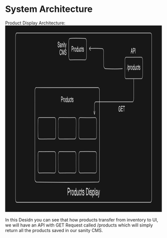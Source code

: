 # System Architecture

Product Display Architecture:
<img src="/documentation/Sytem Architecture Images/Product-Display.png" alt="Alt text" width="900" height="600" />

In this Desidn you can see that how products transfer from inventory to UI, we will have an API with GET Request called /products which will simply return all the products saved in our sanity CMS.
